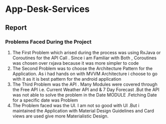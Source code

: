 # App-Desk-Services

## Report 

### Problems Faced During the Project 


1. The First Problem which arised during the process was using RxJava or Coroutines for the API Call . Since i am Familiar with Both , Coroutines was chosen over rxjava because it was more simpler to code 
2. The Second Problem was to choose the Architecture Pattern for the Application. As i had hands on with MVVM Architecture i choose to go with it as it is best pattern for the android application
3. The Third Problem was the API . Many Modules were covered through the Free API i.e. Current Weather API and & 7 Day Forecast .But the API was not able to solve the problem in the Date MODULE .Fetching Date for a specific date was Problem
4. The Problem faced was the UI. I am not so good with UI .But i maintained the Application with Material Design Guidelines and Card views are used give more Materialistic Design.
